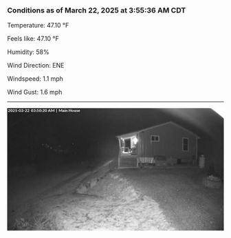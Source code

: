 ### Conditions as of March 22, 2025 at 3:55:36 AM CDT 

Temperature: 47.10 &deg;F

Feels like: 47.10 &deg;F

Humidity: 58%

Wind Direction: ENE

Windspeed: 1.1 mph

Wind Gust: 1.6 mph

---

<img src="./images/latest.jpeg"/>

